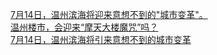  
[7月14日，温州滨海将迎来意想不到的&quot;城市变革&quot;。](http://www.dianyue.me/archives/996/6gnhchv4nie5ukej/)  
[温州楼市，会迎来“摩天大楼魔咒”吗？](http://www.dianyue.me/archives/288/6ugeehvn2tl85c0v/)  
[7月14日，温州滨海将引来意想不到的城市变革](http://www.dianyue.me/archives/619/lkno0p0zvl87wmjh/)